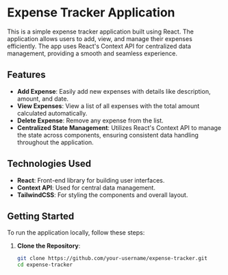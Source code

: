 # Expense Tracker Application

This is a simple expense tracker application built using React. The application allows users to add, view, and manage their expenses efficiently. The app uses React's Context API for centralized data management, providing a smooth and seamless experience.

## Features

- **Add Expense**: Easily add new expenses with details like description, amount, and date.
- **View Expenses**: View a list of all expenses with the total amount calculated automatically.
- **Delete Expense**: Remove any expense from the list.
- **Centralized State Management**: Utilizes React's Context API to manage the state across components, ensuring consistent data handling throughout the application.

## Technologies Used

- **React**: Front-end library for building user interfaces.
- **Context API**: Used for central data management.
- **TailwindCSS**: For styling the components and overall layout.

## Getting Started

To run the application locally, follow these steps:

1. **Clone the Repository**:
   ```bash
   git clone https://github.com/your-username/expense-tracker.git
   cd expense-tracker

